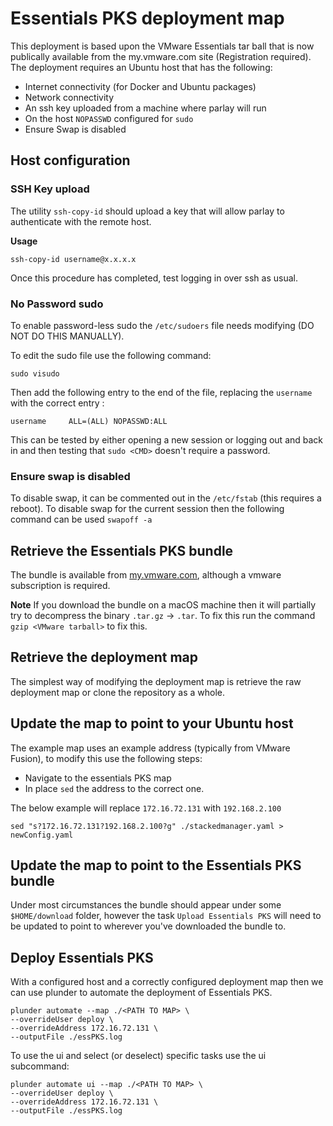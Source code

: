 # Essentials PKS deployment map

This deployment is based upon the VMware Essentials tar ball that is now publically available from the my.vmware.com site (Registration required). The deployment requires an Ubuntu host that has the following:

- Internet connectivity (for Docker and Ubuntu packages)
- Network connectivity
- An ssh key uploaded from a machine where parlay will run
- On the host `NOPASSWD` configured for `sudo`
- Ensure Swap is disabled

## Host configuration

### SSH Key upload

The utility `ssh-copy-id` should upload a key that will allow parlay to authenticate with the remote host.

**Usage**

```
ssh-copy-id username@x.x.x.x
```

Once this procedure has completed, test logging in over ssh as usual. 

### No Password sudo

To enable password-less sudo the `/etc/sudoers` file needs modifying (DO NOT DO THIS MANUALLY).

To edit the sudo file use the following command:

```
sudo visudo
```

Then add the following entry to the end of the file, replacing the `username` with the correct entry :

```
username     ALL=(ALL) NOPASSWD:ALL
```

This can be tested by either opening a new session or logging out and back in and then testing that `sudo <CMD>` doesn't require a password.

### Ensure swap is disabled

To disable swap, it can be commented out in the `/etc/fstab` (this requires a reboot). To disable swap for the current session then the following command can be used `swapoff -a`

## Retrieve the Essentials PKS bundle

The bundle is available from [my.vmware.com](https://my.vmware.com/web/vmware/details?productId=884&downloadGroup=EPKS_1.14), although a vmware subscription is required. 

**Note** If you download the bundle on a macOS machine then it will partially try to decompress the binary `.tar.gz` -> `.tar`. To fix this run the command `gzip <VMware tarball>` to fix this. 

## Retrieve the deployment map

The simplest way of modifying the deployment map is retrieve the raw deployment map or clone the repository as a whole.

## Update the map to point to your Ubuntu host

The example map uses an example address (typically from VMware Fusion), to modify this use the following steps:

- Navigate to the essentials PKS map
- In place `sed` the address to the correct one. 

The below example will replace `172.16.72.131` with `192.168.2.100`
```
sed "s?172.16.72.131?192.168.2.100?g" ./stackedmanager.yaml > newConfig.yaml
```

## Update the map to point to the Essentials PKS bundle

Under most circumstances the bundle should appear under some `$HOME/download` folder, however the task `Upload Essentials PKS` will need to be updated to point to wherever you've downloaded the bundle to. 

## Deploy Essentials PKS

With a configured host and a correctly configured deployment map then we can use plunder to automate the deployment of Essentials PKS.

```
plunder automate --map ./<PATH TO MAP> \
--overrideUser deploy \
--overrideAddress 172.16.72.131 \
--outputFile ./essPKS.log 
```

To use the ui and select (or deselect) specific tasks use the ui subcommand:

```
plunder automate ui --map ./<PATH TO MAP> \
--overrideUser deploy \
--overrideAddress 172.16.72.131 \
--outputFile ./essPKS.log 
```

